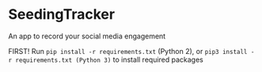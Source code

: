 # SeedingTracker
An app to record your social media engagement

FIRST!
Run ```pip install -r requirements.txt``` (Python 2), or ```pip3 install -r requirements.txt (Python 3)``` to install required packages

